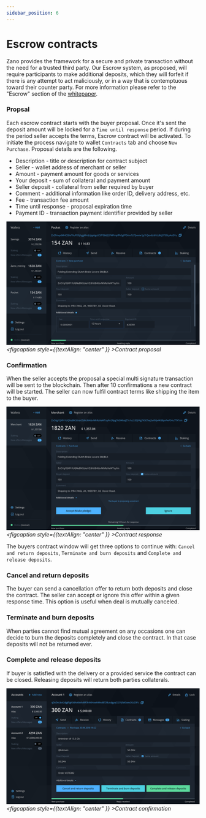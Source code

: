 ```yaml
---
sidebar_position: 6
---
```


# Escrow contracts

Zano provides the framework for a secure and private transaction without the need for a trusted third party. Our Escrow system, as proposed, will require participants to make additional deposits, which they will forfeit if there is any attempt to act maliciously, or in a way that is contemptuous toward their counter party. For more information please refer to the "Escrow" section of the [whitepaper](https://docs.zano.org/docs/whitepaper).

### Propsal

Each escrow contract starts with the buyer proposal. Once it's sent the deposit amount will be locked for a `Time until response` period. If during the period seller accepts the terms, Escrow contract will be activated. To initiate the process navigate to wallet `Contracts` tab and choose `New Purchase`. Proposal details are the following.

- Description - title or description for contract subject
- Seller - wallet address of merchant or seller
- Amount - payment amount for goods or services
- Your deposit - sum of collateral and payment amount
- Seller deposit - collateral from seller required by buyer
- Comment - additional information like order ID, delivery address, etc.
- Fee - transaction fee amount
- Time until response - proposal expiration time
- Payment ID - transaction payment identifier provided by seller

![alt contract-propsal](../../static/img/use/escrow-contracts/contract-propsal.png "contract-propsal")_<figcaption style={{textAlign: "center" }} >Contract proposal</figcaption>_

### Confirmation

When the seller accepts the proposal a special multi signature transaction will be sent to the blockchain. Then after 10 confirmations a new contract will be started. The seller can now fulfil contract terms like shipping the item to the buyer.

![alt contract-response](../../static/img/use/escrow-contracts/contract-response.png "contract-response")_<figcaption style={{textAlign: "center" }} >Contract response</figcaption>_

The buyers contract window will get three options to continue with: `Cancel and return deposits`, `Terminate and burn deposits` and `Complete and release deposits`.

### Cancel and return deposits

The buyer can send a cancellation offer to return both deposits and close the contract. The seller can accept or ignore this offer within a given response time. This option is useful when deal is mutually canceled.

### Terminate and burn deposits

When parties cannot find mutual agreement on any occasions one can decide to burn the deposits completely and close the contract. In that case deposits will not be returned ever.

### Complete and release deposits

If buyer is satisfied with the delivery or a provided service the contract can be closed. Releasing deposits will return both parties collaterals.

![alt contract-confirmation](../../static/img/use/escrow-contracts/contract-confirmation.png "contract-confirmation")_<figcaption style={{textAlign: "center" }} >Contract confirmation</figcaption>_
